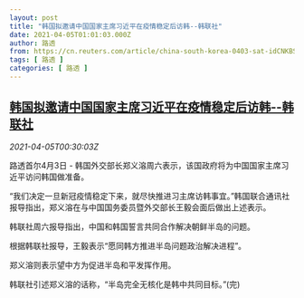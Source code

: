 ```yaml
---
layout: post
title: "韩国拟邀请中国国家主席习近平在疫情稳定后访韩--韩联社"
date: 2021-04-05T01:01:03.000Z
author: 路透
from: https://cn.reuters.com/article/china-south-korea-0403-sat-idCNKBS2BS00X
tags: [ 路透 ]
categories: [ 路透 ]
---
```

<!--1617584463000-->
[韩国拟邀请中国国家主席习近平在疫情稳定后访韩--韩联社](https://cn.reuters.com/article/china-south-korea-0403-sat-idCNKBS2BS00X)
------

<div>
<div><i>2021-04-05T00:30:03Z</i></div><p>路透首尔4月3日 - 韩国外交部长郑义溶周六表示，该国政府将为中国国家主席习近平访问韩国做准备。</p><p>“我们决定一旦新冠疫情稳定下来，就尽快推进习主席访韩事宜。”韩国联合通讯社报导指出，郑义溶在与中国国务委员暨外交部长王毅会面后做出上述表示。</p><p>韩联社周六报导指出，中国和韩国誓言共同合作解决朝鲜半岛的问题。</p><p>根据韩联社报导，王毅表示“愿同韩方推进半岛问题政治解决进程”。</p><p>郑义溶则表示望中方为促进半岛和平发挥作用。</p><p>韩联社引述郑义溶的话称，“半岛完全无核化是韩中共同目标。”(完)</p>
</div>
